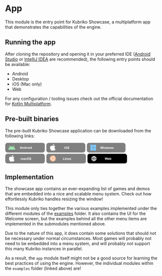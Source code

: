 # App
This module is the entry point for Kubriko Showcase, a multiplatform app that demonstrates the capabilities of the engine.

## Running the app
After cloning the repository and opening it in your preferred IDE ([Android Studio](https://developer.android.com/studio) or [IntelliJ IDEA](https://www.jetbrains.com/idea/) are recommended), the following entry points should be available:
- Android
- Desktop
- iOS (Mac only)
- Web

For any configuration / tooling issues check out the official documentation for [Kotlin Multiplatform](https://kotlinlang.org/docs/multiplatform-intro.html#learn-key-concepts).

## Pre-built binaries
The pre-built Kubriko Showcase application can be downloaded from the following links:

[<img src="../documentation/images/badge_android_coming_soon.png" alt="Download for Android" height="33px" />](#)
[<img src="../documentation/images/badge_ios_coming_soon.png" alt="Download for iOS" height="33px" />](#)
[<img src="../documentation/images/badge_windows_coming_soon.png" alt="Download for Windows" height="33px" />](#)
[<img src="../documentation/images/badge_macos_coming_soon.png" alt="Download for macOS" height="33px" />](#)
[<img src="../documentation/images/badge_linux_coming_soon.png" alt="Download for Linux" height="33px" />](#)
[<img src="../documentation/images/badge_web.png" alt="Download for Web" height="33px" />](https://pandulapeter.github.io/kubriko/)

## Implementation
The showcase app contains an ever-expanding list of games and demos that are embedded into a nice and scalable menu system.
Check out how effortlessly Kubriko handles resizing the window!

This module only ties together the various examples implemented under the different modules of the [examples](https://github.com/pandulapeter/kubriko/tree/main/examples) folder.
It also contains the UI for the Welcome screen, but the examples behind all the other menu items are implemented in the submodules mentioned above.

Due to the nature of this app, it does contain some solutions that should not be necessary under normal circumstances.
Most games will probably not need to be embedded into a menu system, and will probably not support this many Kubriko instances in parallel.

As a result, the `app` module itself might not be a good source for learning the best practices of using the engine.
However, the individual modules within the `examples` folder (linked above) are!